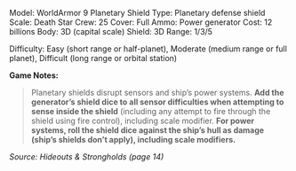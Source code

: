 Model: WorldArmor 9 Planetary Shield
Type: Planetary defense shield
Scale: Death Star
Crew: 25
Cover: Full
Ammo: Power generator
Cost: 12 billions
Body: 3D (capital scale)
Shield: 3D
Range: 1/3/5

Difficulty: Easy (short range or half-planet), Moderate
(medium range or full planet), Difficult (long range or orbital
station)

**Game Notes:** 
> Planetary shields disrupt sensors and ship’s power systems. **Add the generator’s shield dice to all sensor difficulties when attempting to sense inside the shield** (including any attempt to fire through the shield using fire control), including scale modifier. **For power systems, roll the shield dice against the ship’s hull as damage (ship’s shields don’t apply), including scale modifiers.**

*Source: Hideouts & Strongholds (page 14)*